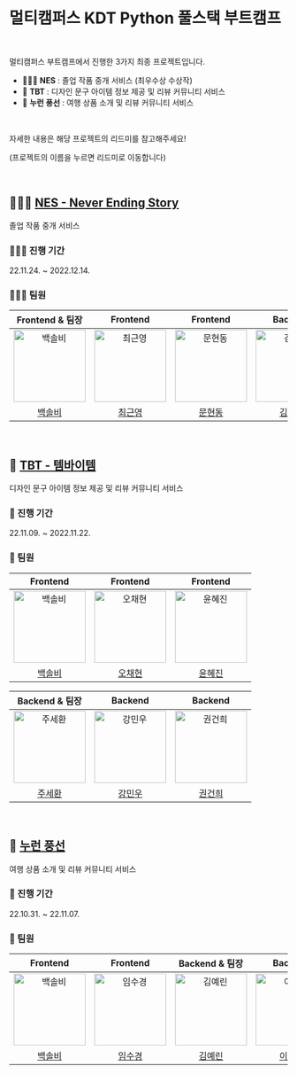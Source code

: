 # 멀티캠퍼스 KDT Python 풀스택 부트캠프 

<br />

멀티캠퍼스 부트캠프에서 진행한 3가지 최종 프로젝트입니다.

- 🧑🏻‍🎓 **NES** : 졸업 작품 중개 서비스 (최우수상 수상작)
- 🎄 **TBT** : 디자인 문구 아이템 정보 제공 및 리뷰 커뮤니티 서비스
- 🎈 **누런 풍선** : 여행 상품 소개 및 리뷰 커뮤니티 서비스

<br />

자세한 내용은 해당 프로젝트의 리드미를 참고해주세요!

(프로젝트의 이름을 누르면 리드미로 이동합니다)

<br />

## 🧑🏻‍🎓 [NES - Never Ending Story]()
졸업 작품 중개 서비스

### 🧑🏻‍🎓 진행 기간
22.11.24. ~ 2022.12.14.

### 🧑🏻‍🎓 팀원
|                                        Frontend & 팀장                                        |                                        Frontend                                     |                                        Frontend                                         |                                        Backend                                         |                                        Backend                                        |
|:--------------------------------------------------------------------------------------:|:--------------------------------------------------------------------------------------:|:--------------------------------------------------------------------------------------:|:--------------------------------------------------------------------------------------:|:-------------------------------------------------------------------------------------:|
| <img src="https://avatars.githubusercontent.com/u/80464961?v=4" width=130px alt="백솔비"/> | <img src="https://avatars.githubusercontent.com/u/108659935?v=4" width=130px alt="최근영"/> | <img src="https://avatars.githubusercontent.com/u/58126956?v=4" width=130px alt="문현동"/>  | <img src="https://avatars.githubusercontent.com/u/87455535?v=4" width=130px alt="김예린"/> | <img src="https://avatars.githubusercontent.com/u/105331868?v=4" width=130px alt="이명학"> |
|                             [백솔비](https://github.com/hae-on)                             |                          [최근영](https://github.com/choikeunyoung)                     |                           [문현동](https://github.com/mhd329)                               |                           [김예린](https://github.com/ererink)                           |                           [이명학](https://github.com/Emhaki)                           | 

<br />

## 🎄 [TBT - 템바이템](https://github.com/hae-on/TBT)
디자인 문구 아이템 정보 제공 및 리뷰 커뮤니티 서비스

### 🎄 진행 기간
22.11.09. ~ 2022.11.22.

### 🎄 팀원
|                                        Frontend                                         |                                        Frontend                                         |                                        Frontend                                         |
|:--------------------------------------------------------------------------------------:|:--------------------------------------------------------------------------------------:|:--------------------------------------------------------------------------------------:|
| <img src="https://avatars.githubusercontent.com/u/80464961?v=4" width=130px alt="백솔비"/> | <img src="https://avatars.githubusercontent.com/u/108640873?v=4" width=130px alt="오채현"/> | <img src="https://avatars.githubusercontent.com/u/98448226?v=4" width=130px alt="윤혜진"/>  |
|                             [백솔비](https://github.com/hae-on)                             |                          [오채현](https://github.com/chaehyun-oh)                          |                           [윤혜진](https://github.com/hyejinny97)                           |                      


|                                        Backend & 팀장                                        |                                        Backend                                         |                                        Backend                                         | 
|:--------------------------------------------------------------------------------------:|:--------------------------------------------------------------------------------------:|:--------------------------------------------------------------------------------------:|
| <img src="https://avatars.githubusercontent.com/u/108647243?v=4" width=130px alt="주세환"> | <img src="https://avatars.githubusercontent.com/u/108658488?v=4" width=130px alt="강민우"/> | <img src="https://avatars.githubusercontent.com/u/108653266?v=4" width=130px alt="권건희"/> | <img src="https://avatars.githubusercontent.com/u/91244090?v=4" width=130px alt="우가"> |
|                             [주세환](https://github.com/JOO-10000-Zi)                              |                          [강민우](https://github.com/minw0095)                          |                           [권건희](https://github.com/Gkhy)                           |    

<br />

## 🎈 [누런 풍선](https://github.com/hae-on/Golden-Balloon) 
여행 상품 소개 및 리뷰 커뮤니티 서비스

### 🎈 진행 기간
22.10.31. ~ 22.11.07.

### 🎈 팀원
|                                        Frontend                                         |                                        Frontend                                         |                                        Backend & 팀장                                         |                                        Backend                                        |
|:--------------------------------------------------------------------------------------:|:--------------------------------------------------------------------------------------:|:--------------------------------------------------------------------------------------:|:-------------------------------------------------------------------------------------:|
| <img src="https://avatars.githubusercontent.com/u/80464961?v=4" width=130px alt="백솔비"/> | <img src="https://avatars.githubusercontent.com/u/99783474?v=4" width=130px alt="임수경"/> | <img src="https://avatars.githubusercontent.com/u/87455535?v=4" width=130px alt="김예린"/> | <img src="https://avatars.githubusercontent.com/u/108647695?v=4" width=130px alt="이동현"> |
|                             [백솔비](https://github.com/hae-on)                             |                          [임수경](https://github.com/oiosu)                          |                           [김예린](https://github.com/ererink)                           |                           [이동현](https://github.com/soohofather)                           | 



